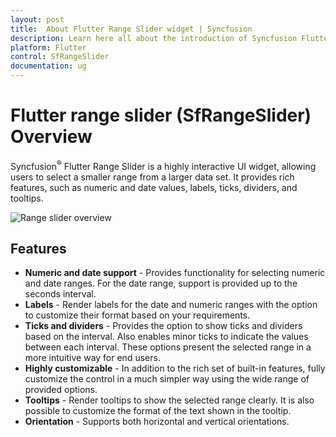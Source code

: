 ```yaml
---
layout: post
title:  About Flutter Range Slider widget | Syncfusion
description: Learn here all about the introduction of Syncfusion Flutter Range Slider (SfRangeSlider) widget, its features, and more.
platform: Flutter
control: SfRangeSlider
documentation: ug
---
```


# Flutter range slider (SfRangeSlider) Overview

Syncfusion<sup>&reg;</sup> Flutter Range Slider is a highly interactive UI widget, allowing users to select a smaller range from a larger data set. It provides rich features, such as numeric and date values, labels, ticks, dividers, and tooltips.

![Range slider overview](images/overview/range-slider-overview.png)

## Features

* **Numeric and date support** - Provides functionality for selecting numeric and date ranges. For the date range, support is provided up to the seconds interval.
* **Labels** - Render labels for the date and numeric ranges with the option to customize their format based on your requirements.
* **Ticks and dividers** - Provides the option to show ticks and dividers based on the interval. Also enables minor ticks to indicate the values between each interval. These options present the selected range in a more intuitive way for end users.
* **Highly customizable** - In addition to the rich set of built-in features, fully customize the control in a much simpler way using the wide range of provided options.
* **Tooltips** - Render tooltips to show the selected range clearly. It is also possible to customize the format of the text shown in the tooltip.
* **Orientation** - Supports both horizontal and vertical orientations.
